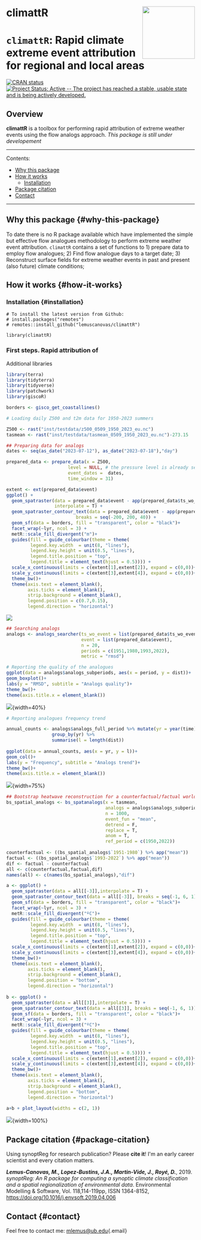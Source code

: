 # climattR <img src="img/logo.png" align="right" width="140"/>

# `climattR`: Rapid climate extreme event attribution for regional and local areas

[![CRAN status](https://www.r-pkg.org/badges/version/climattR)](https://cran.r-project.org/package=climattR) [![Project Status: Active -- The project has reached a stable, usable state and is being actively developed.](http://www.repostatus.org/badges/latest/wip.svg)](http://www.repostatus.org/#wip)

## Overview

**climattR** is a toolbox for performing rapid attribution of extreme weather events using the flow analogs approach. *This package is still under developement*

------------------------------------------------------------------------

Contents:

-   [Why this package](#why-this-package)
-   [How it works](#how-it-works)
    -   [Installation](#installation)
-   [Package citation](#package-citation)
-   [Contact](#contact)

------------------------------------------------------------------------

## Why this package {#why-this-package}

To date there is no R package available which have implemented the simple but effective flow analogues methodology to perform extreme weather event attribution. `climattR` contains a set of functions to 1) prepare data to employ flow analogues; 2) Find flow analogue days to a target date; 3) Reconstruct surface fields for extreme weather events in past and present (also future) climate conditions;

## How it works {#how-it-works}

### Installation {#installation}

```{r}
# To install the latest version from Github:
# install.packages("remotes")
# remotes::install_github("lemuscanovas/climattR")

library(climattR)
```

### First steps. Rapid attribution of

Additional libraries

``` r
library(terra)
library(tidyterra)
library(tidyverse)
library(patchwork)
library(giscoR)

borders <- gisco_get_coastallines()
```

``` r
# Loading daily Z500 and t2m data for 1950-2023 summers

Z500 <- rast("inst/testdata/z500_0509_1950_2023_eu.nc")
tasmean <- rast("inst/testdata/tasmean_0509_1950_2023_eu.nc")-273.15
```

``` r
## Preparing data for analogs
dates <- seq(as_date("2023-07-12"), as_date("2023-07-18"),"day")

prepared_data <- prepare_data(x = Z500,
                       level = NULL, # the pressure level is already selected
                       event_dates =  dates,
                       time_window = 31)

extent <- ext(prepared_data$event)                
ggplot() +
  geom_spatraster(data = prepared_data$event - app(prepared_data$ts_wo_event, "mean"),
                  interpolate = T) +
  geom_spatraster_contour_text(data = prepared_data$event - app(prepared_data$ts_wo_event, "mean"),
                          breaks = seq(-200, 200, 40)) +
  geom_sf(data = borders, fill = "transparent", color = "black")+
  facet_wrap(~lyr, ncol = 3) +
  metR::scale_fill_divergent("m")+
  guides(fill = guide_colourbar(theme = theme(
         legend.key.width  = unit(8, "lines"),
         legend.key.height = unit(0.5, "lines"),
         legend.title.position = "top",
         legend.title = element_text(hjust = 0.5)))) + 
  scale_x_continuous(limits = c(extent[1],extent[2]), expand = c(0,0))+
  scale_y_continuous(limits = c(extent[3],extent[4]), expand = c(0,0))+
  theme_bw()+
  theme(axis.text = element_blank(),
        axis.ticks = element_blank(),
        strip.background = element_blank(),
        legend.position = c(0.7,0.15),
        legend.direction = "horizontal")
```
![](img/event_z500.png)

``` r
## Searching analogs
analogs <- analogs_searcher(ts_wo_event = list(prepared_data$ts_wo_event),
                            event = list(prepared_data$event),
                            n = 20,
                            periods = c(1951,1980,1993,2022),
                            metric = "rmsd")

# Reporting the quality of the analogues       
ggplot(data = analogs$analogs_subperiods, aes(x = period, y = dist))+ 
geom_boxplot()+
labs(y = "RMSD", subtitle = "Analogs quality")+
theme_bw()+
theme(axis.title.x = element_blank())
```
![](img/analogs_quality.png){width=40%}
``` r
# Reporting analogues frequency trend

annual_counts <- analogs$analogs_full_period %>% mutate(yr = year(time)) %>% 
                 group_by(yr) %>% 
                 summarise(l = length(dist))
                 
ggplot(data = annual_counts, aes(x = yr, y = l))+ 
geom_col()+
labs(y = "Frequency", subtitle = "Analogs trend")+
theme_bw()+
theme(axis.title.x = element_blank())
```
![](img/analogs_annual_freq.png){width=75%}

``` r
## Bootstrap heatwave reconstruction for a counterfactual/factual world
bs_spatial_analogs <- bs_spatanalogs(x = tasmean,
                                     analogs = analogs$analogs_subperiods,
                                     n = 1000,
                                     event_fun = "mean", 
                                     detrend = F,
                                     replace = T,
                                     anom = T,
                                     ref_period = c(1950,2022))
                                     
counterfactual <- ((bs_spatial_analogs$`1951-1980`) %>% app("mean"))
factual <- ((bs_spatial_analogs$`1993-2022`) %>% app("mean"))
dif <- factual - counterfactual
all <- c(counterfactual,factual,dif)
names(all) <- c(names(bs_spatial_analogs),"dif")

a <- ggplot() +
  geom_spatraster(data = all[[-3]],interpolate = T) +
  geom_spatraster_contour_text(data = all[[-3]], breaks = seq(-1, 6, 1)) +
  geom_sf(data = borders, fill = "transparent", color = "black")+
  facet_wrap(~lyr, ncol = 3) +
  metR::scale_fill_divergent("ºC")+
  guides(fill = guide_colourbar(theme = theme(
         legend.key.width  = unit(8, "lines"),
         legend.key.height = unit(0.5, "lines"),
         legend.title.position = "top",
         legend.title = element_text(hjust = 0.5)))) + 
  scale_x_continuous(limits = c(extent[1],extent[2]), expand = c(0,0))+
  scale_y_continuous(limits = c(extent[3],extent[4]), expand = c(0,0))+
  theme_bw()+
  theme(axis.text = element_blank(),
        axis.ticks = element_blank(),
        strip.background = element_blank(),
        legend.position = "bottom",
        legend.direction = "horizontal")
        
b <- ggplot() +
  geom_spatraster(data = all[[3]],interpolate = T) +
  geom_spatraster_contour_text(data = all[[3]], breaks = seq(-1, 6, 1)) +
  geom_sf(data = borders, fill = "transparent", color = "black")+
  facet_wrap(~lyr, ncol = 3) +
  metR::scale_fill_divergent("ºC")+
  guides(fill = guide_colourbar(theme = theme(
         legend.key.width  = unit(8, "lines"),
         legend.key.height = unit(0.5, "lines"),
         legend.title.position = "top",
         legend.title = element_text(hjust = 0.5)))) + 
  scale_x_continuous(limits = c(extent[1],extent[2]), expand = c(0,0))+
  scale_y_continuous(limits = c(extent[3],extent[4]), expand = c(0,0))+
  theme_bw()+
  theme(axis.text = element_blank(),
        axis.ticks = element_blank(),
        strip.background = element_blank(),
        legend.position = "bottom",
        legend.direction = "horizontal")
        
a+b + plot_layout(widths = c(2, 1))

```
![](img/bootstrap_maps_t2m.png){width=100%}

## Package citation {#package-citation}

Using synoptReg for research publication? Please **cite it**! I'm an early career scientist and every citation matters.

***Lemus-Canovas, M., Lopez-Bustins, J.A., Martin-Vide, J., Royé, D.***, 2019. *synoptReg: An R package for computing a synoptic climate classification and a spatial regionalization of environmental data*. Environmental Modelling & Software, Vol. 118,114-119pp, ISSN 1364-8152, <https://doi.org/10.1016/j.envsoft.2019.04.006>

## Contact {#contact}

Feel free to contact me: [mlemus\@ub.edu](mailto:mlemus@ub.edu){.email}
